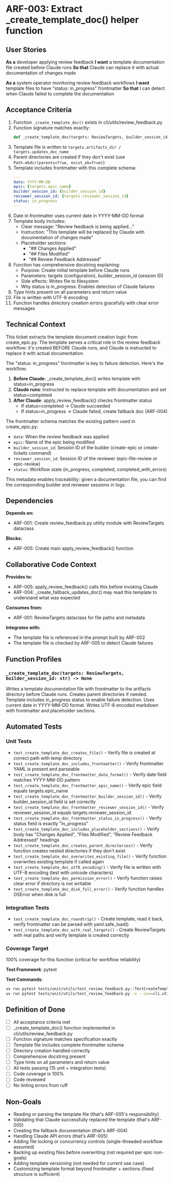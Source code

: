 # ARF-003: Extract _create_template_doc() helper function

## User Stories

**As a** developer applying review feedback
**I want** a template documentation file created before Claude runs
**So that** Claude can replace it with actual documentation of changes made

**As a** system operator monitoring review feedback workflows
**I want** template files to have "status: in_progress" frontmatter
**So that** I can detect when Claude failed to complete the documentation

## Acceptance Criteria

1. Function `_create_template_doc()` exists in cli/utils/review_feedback.py
2. Function signature matches exactly:
   ```python
   def _create_template_doc(targets: ReviewTargets, builder_session_id: str) -> None
   ```
3. Template file is written to `targets.artifacts_dir / targets.updates_doc_name`
4. Parent directories are created if they don't exist (use `Path.mkdir(parents=True, exist_ok=True)`)
5. Template includes frontmatter with this complete schema:
   ```yaml
   ---
   date: YYYY-MM-DD
   epic: {targets.epic_name}
   builder_session_id: {builder_session_id}
   reviewer_session_id: {targets.reviewer_session_id}
   status: in_progress
   ---
   ```
6. Date in frontmatter uses current date in YYYY-MM-DD format
7. Template body includes:
   - Clear message: "Review feedback is being applied..."
   - Instruction: "This template will be replaced by Claude with documentation of changes made"
   - Placeholder sections:
     - "## Changes Applied"
     - "## Files Modified"
     - "## Review Feedback Addressed"
8. Function has comprehensive docstring explaining:
   - Purpose: Create initial template before Claude runs
   - Parameters: targets (configuration), builder_session_id (session ID)
   - Side effects: Writes file to filesystem
   - Why status is in_progress: Enables detection of Claude failures
9. Type hints present on all parameters and return value
10. File is written with UTF-8 encoding
11. Function handles directory creation errors gracefully with clear error messages

## Technical Context

This ticket extracts the template document creation logic from create_epic.py. The template serves a critical role in the review feedback workflow: it's created BEFORE Claude runs, and Claude is instructed to replace it with actual documentation.

The "status: in_progress" frontmatter is key to failure detection. Here's the workflow:

1. **Before Claude**: _create_template_doc() writes template with status=in_progress
2. **Claude runs**: Instructed to replace template with documentation and set status=completed
3. **After Claude**: apply_review_feedback() checks frontmatter status
   - If status=completed → Claude succeeded
   - If status=in_progress → Claude failed, create fallback doc (ARF-004)

The frontmatter schema matches the existing pattern used in create_epic.py:
- `date`: When the review feedback was applied
- `epic`: Name of the epic being modified
- `builder_session_id`: Session ID of the builder (create-epic or create-tickets command)
- `reviewer_session_id`: Session ID of the reviewer (epic-file-review or epic-review)
- `status`: Workflow state (in_progress, completed, completed_with_errors)

This metadata enables traceability: given a documentation file, you can find the corresponding builder and reviewer sessions in logs.

## Dependencies

**Depends on:**
- ARF-001: Create review_feedback.py utility module with ReviewTargets dataclass

**Blocks:**
- ARF-005: Create main apply_review_feedback() function

## Collaborative Code Context

**Provides to:**
- ARF-005: apply_review_feedback() calls this before invoking Claude
- ARF-004: _create_fallback_updates_doc() may read this template to understand what was expected

**Consumes from:**
- ARF-001: ReviewTargets dataclass for file paths and metadata

**Integrates with:**
- The template file is referenced in the prompt built by ARF-002
- The template file is checked by ARF-005 to detect Claude failures

## Function Profiles

### `_create_template_doc(targets: ReviewTargets, builder_session_id: str) -> None`
Writes a template documentation file with frontmatter to the artifacts directory before Claude runs. Creates parent directories if needed. Template includes in_progress status to enable failure detection. Uses current date in YYYY-MM-DD format. Writes UTF-8 encoded markdown with frontmatter and placeholder sections.

## Automated Tests

### Unit Tests

- `test_create_template_doc_creates_file()` - Verify file is created at correct path with temp directory
- `test_create_template_doc_includes_frontmatter()` - Verify frontmatter YAML is present and parseable
- `test_create_template_doc_frontmatter_date_format()` - Verify date field matches YYYY-MM-DD pattern
- `test_create_template_doc_frontmatter_epic_name()` - Verify epic field equals targets.epic_name
- `test_create_template_doc_frontmatter_builder_session_id()` - Verify builder_session_id field is set correctly
- `test_create_template_doc_frontmatter_reviewer_session_id()` - Verify reviewer_session_id equals targets.reviewer_session_id
- `test_create_template_doc_frontmatter_status_in_progress()` - Verify status field is exactly "in_progress"
- `test_create_template_doc_includes_placeholder_sections()` - Verify body has "Changes Applied", "Files Modified", "Review Feedback Addressed" headings
- `test_create_template_doc_creates_parent_directories()` - Verify function creates nested directories if they don't exist
- `test_create_template_doc_overwrites_existing_file()` - Verify function overwrites existing template if called again
- `test_create_template_doc_utf8_encoding()` - Verify file is written with UTF-8 encoding (test with unicode characters)
- `test_create_template_doc_permission_error()` - Verify function raises clear error if directory is not writable
- `test_create_template_doc_disk_full_error()` - Verify function handles OSError when disk is full

### Integration Tests

- `test_create_template_doc_roundtrip()` - Create template, read it back, verify frontmatter can be parsed with yaml.safe_load()
- `test_create_template_doc_with_real_targets()` - Create ReviewTargets with real paths and verify template is created correctly

### Coverage Target
100% coverage for this function (critical for workflow reliability)

**Test Framework**: pytest

**Test Commands**:
```bash
uv run pytest tests/unit/utils/test_review_feedback.py::TestCreateTemplateDoc -v
uv run pytest tests/unit/utils/test_review_feedback.py -v --cov=cli.utils.review_feedback --cov-report=term-missing
```

## Definition of Done

- [ ] All acceptance criteria met
- [ ] _create_template_doc() function implemented in cli/utils/review_feedback.py
- [ ] Function signature matches specification exactly
- [ ] Template file includes complete frontmatter schema
- [ ] Directory creation handled correctly
- [ ] Comprehensive docstring present
- [ ] Type hints on all parameters and return value
- [ ] All tests passing (15 unit + integration tests)
- [ ] Code coverage is 100%
- [ ] Code reviewed
- [ ] No linting errors from ruff

## Non-Goals

- Reading or parsing the template file (that's ARF-005's responsibility)
- Validating that Claude successfully replaced the template (that's ARF-005)
- Creating the fallback documentation (that's ARF-004)
- Handling Claude API errors (that's ARF-005)
- Adding file locking or concurrency controls (single-threaded workflow assumed)
- Backing up existing files before overwriting (not required per epic non-goals)
- Adding template versioning (not needed for current use case)
- Customizing template format beyond frontmatter + sections (fixed structure is sufficient)
